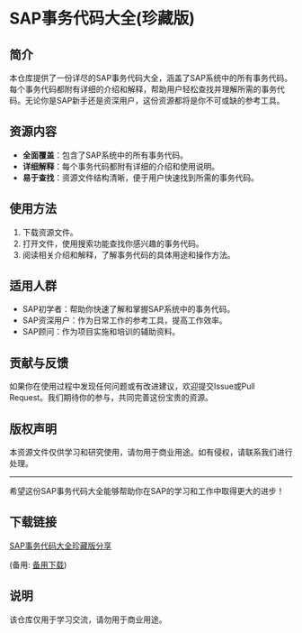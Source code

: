 # SAP事务代码大全(珍藏版)

## 简介
本仓库提供了一份详尽的SAP事务代码大全，涵盖了SAP系统中的所有事务代码。每个事务代码都附有详细的介绍和解释，帮助用户轻松查找并理解所需的事务代码。无论你是SAP新手还是资深用户，这份资源都将是你不可或缺的参考工具。

## 资源内容
- **全面覆盖**：包含了SAP系统中的所有事务代码。
- **详细解释**：每个事务代码都附有详细的介绍和使用说明。
- **易于查找**：资源文件结构清晰，便于用户快速找到所需的事务代码。

## 使用方法
1. 下载资源文件。
2. 打开文件，使用搜索功能查找你感兴趣的事务代码。
3. 阅读相关介绍和解释，了解事务代码的具体用途和操作方法。

## 适用人群
- SAP初学者：帮助你快速了解和掌握SAP系统中的事务代码。
- SAP资深用户：作为日常工作的参考工具，提高工作效率。
- SAP顾问：作为项目实施和培训的辅助资料。

## 贡献与反馈
如果你在使用过程中发现任何问题或有改进建议，欢迎提交Issue或Pull Request。我们期待你的参与，共同完善这份宝贵的资源。

## 版权声明
本资源文件仅供学习和研究使用，请勿用于商业用途。如有侵权，请联系我们进行处理。

---

希望这份SAP事务代码大全能够帮助你在SAP的学习和工作中取得更大的进步！

## 下载链接
[SAP事务代码大全珍藏版分享](https://pan.quark.cn/s/8321a8104b7e) 

(备用: [备用下载](https://pan.baidu.com/s/1tPV8YYGym7pXBJHvGQsEYA?pwd=1234))

## 说明

该仓库仅用于学习交流，请勿用于商业用途。
